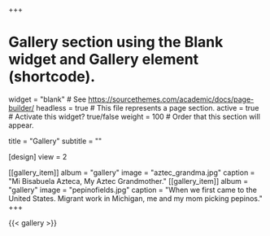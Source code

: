 +++
# Gallery section using the Blank widget and Gallery element (shortcode).
widget = "blank"  # See https://sourcethemes.com/academic/docs/page-builder/
headless = true  # This file represents a page section.
active = true  # Activate this widget? true/false
weight = 100  # Order that this section will appear.

title = "Gallery"
subtitle = ""

[design]
	view = 2

[[gallery_item]]
  album = "gallery"
  image = "aztec_grandma.jpg"
  caption = "Mi Bisabuela Azteca, My Aztec Grandmother."
[[gallery_item]]
  album = "gallery"
  image = "pepinofields.jpg"
  caption = "When we first came to the United States.  Migrant work in Michigan, me and my mom picking pepinos."
+++

{{< gallery >}}